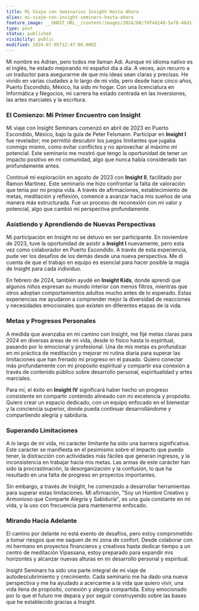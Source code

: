 ```yaml
---
title: Mi Viaje con Seminarios Insight Hasta Ahora
alias: mi-viaje-con-insight-seminars-hasta-ahora
feature_image: __GHOST_URL__/content/images/2024/08/7df4d149-5af8-46d1-9976-d7fdc60f683c-1-1.jpeg
type: post
status: published
visibility: public
modified: 2024-07-05T12:47:00.000Z
---
```


<p>Mi nombre es Adrian, pero todos me llaman Adi. Aunque mi idioma nativo es el inglés, he estado mejorando mi español día a día. A veces, aún recurro a un traductor para asegurarme de que mis ideas sean claras y precisas. He vivido en varias ciudades a lo largo de mi vida, pero desde hace cinco años, Puerto Escondido, México, ha sido mi hogar. Con una licenciatura en Informática y Negocios, mi carrera ha estado centrada en las inversiones, las artes marciales y la escritura.</p><h3 id="el-comienzo-mi-primer-encuentro-con-insight">El Comienzo: Mi Primer Encuentro con Insight</h3><p>Mi viaje con Insight Seminars comenzó en abril de 2023 en Puerto Escondido, México, bajo la guía de Peter Felsmann. Participar en <strong>Insight I</strong> fue revelador; me permitió descubrir los juegos limitantes que jugaba conmigo mismo, como evitar conflictos y no aprovechar al máximo mi potencial. Este seminario me mostró que tengo la oportunidad de tener un impacto positivo en mi comunidad, algo que nunca había considerado tan profundamente antes.</p><p>Continué mi exploración en agosto de 2023 con <strong>Insight II</strong>, facilitado por Ramon Martinez. Este seminario me hizo confrontar la falta de valoración que tenía por mi propia vida. A través de afirmaciones, establecimiento de metas, meditación y reflexión, comencé a avanzar hacia mis sueños de una manera más estructurada. Fue un proceso de reconexión con mi valor y potencial, algo que cambió mi perspectiva profundamente.</p><h3 id="asistiendo-y-aprendiendo-de-nuevas-perspectivas">Asistiendo y Aprendiendo de Nuevas Perspectivas</h3><p>Mi participación en Insight no se detuvo en ser participante. En noviembre de 2023, tuve la oportunidad de asistir a <strong>Insight I</strong> nuevamente, pero esta vez como colaborador en Puerto Escondido. A través de esta experiencia, pude ver los desafíos de los demás desde una nueva perspectiva. Me di cuenta de que el trabajo en equipo es esencial para hacer posible la magia de Insight para cada individuo.</p><p>En febrero de 2024, también ayudé en <strong>Insight Kids</strong>, donde aprendí que algunos niños expresan su mundo interior con menos filtros, mientras que otros adoptan comportamientos adultos mucho antes de lo esperado. Estas experiencias me ayudaron a comprender mejor la diversidad de reacciones y necesidades emocionales que existen en diferentes etapas de la vida.</p><h3 id="metas-y-progresos-personales">Metas y Progresos Personales</h3><p>A medida que avanzaba en mi camino con Insight, me fijé metas claras para 2024 en diversas áreas de mi vida, desde lo físico hasta lo espiritual, pasando por lo emocional y profesional. Una de mis metas es profundizar en mi práctica de meditación y mejorar mi rutina diaria para superar las limitaciones que han frenado mi progreso en el pasado. Quiero conectar más profundamente con mi propósito espiritual y compartir esa conexión a través de contenido público sobre desarrollo personal, espiritualidad y artes marciales.</p><p>Para mí, el éxito en <strong>Insight IV</strong> significará haber hecho un progreso consistente en compartir contenido alineado con mi excelencia y propósito. Quiero crear un espacio dedicado, con un equipo enfocado en el bienestar y la conciencia superior, donde pueda continuar desarrollándome y compartiendo alegría y sabiduría.</p><h3 id="superando-limitaciones">Superando Limitaciones</h3><p>A lo largo de mi vida, mi carácter limitante ha sido una barrera significativa. Este carácter se manifiesta en el pesimismo sobre el impacto que puedo tener, la distracción con actividades más fáciles que generan ingresos, y la inconsistencia en trabajar hacia mis metas. Las armas de este carácter han sido la procrastinación, la desorganización y la confusión, lo que ha resultado en una falta de progreso en proyectos importantes.</p><p>Sin embargo, a través de Insight, he comenzado a desarrollar herramientas para superar estas limitaciones. Mi afirmación, "Soy un Hombre Creativo y Armonioso que Comparte Alegría y Sabiduría", es una guía constante en mi vida, y la uso con frecuencia para mantenerme enfocado.</p><h3 id="mirando-hacia-adelante">Mirando Hacia Adelante</h3><p>El camino por delante no está exento de desafíos, pero estoy comprometido a tomar riesgos que me saquen de mi zona de confort. Desde colaborar con mi hermano en proyectos financieros y creativos hasta dedicar tiempo a un centro de meditación Vipassana, estoy preparado para expandir mis horizontes y alcanzar nuevas alturas en mi desarrollo personal y espiritual.</p><p>Insight Seminars ha sido una parte integral de mi viaje de autodescubrimiento y crecimiento. Cada seminario me ha dado una nueva perspectiva y me ha ayudado a acercarme a la vida que quiero vivir, una vida llena de propósito, conexión y alegría compartida. Estoy emocionado por lo que el futuro me depara y por seguir construyendo sobre las bases que he establecido gracias a Insight.</p>
